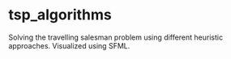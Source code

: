 # tsp_algorithms
Solving the travelling salesman problem using different heuristic approaches. Visualized using SFML. 
